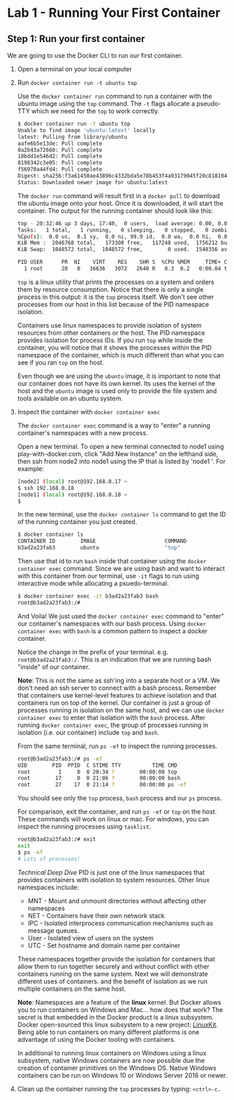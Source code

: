 # Lab 1 - Running Your First Container

## Step 1: Run your first container

We are going to use the Docker CLI to run our first container. 

1. Open a terminal on your local computer

1. Run `docker container run -t ubuntu top`

    Use the `docker container run` command to run a container with the ubuntu image using the `top` command. The `-t` flags allocate a pseudo-TTY which we need for the `top` to work correctly.

    ```sh
    $ docker container run -t ubuntu top
    Unable to find image 'ubuntu:latest' locally
    latest: Pulling from library/ubuntu
    aafe6b5e13de: Pull complete 
    0a2b43a72660: Pull complete 
    18bdd1e546d2: Pull complete 
    8198342c3e05: Pull complete 
    f56970a44fd4: Pull complete 
    Digest: sha256:f3a61450ae43896c4332bda5e78b453f4a93179045f20c8181043b26b5e79028
    Status: Downloaded newer image for ubuntu:latest
    ```

    The `docker run` command will result first in a `docker pull` to download the ubuntu image onto your host. Once it is downloaded, it will start the container. The output for the running container should look like this:

    ```sh
    top - 20:32:46 up 3 days, 17:40,  0 users,  load average: 0.00, 0.01, 0.00
    Tasks:   1 total,   1 running,   0 sleeping,   0 stopped,   0 zombie
    %Cpu(s):  0.0 us,  0.1 sy,  0.0 ni, 99.9 id,  0.0 wa,  0.0 hi,  0.0 si,  0.0 st
    KiB Mem :  2046768 total,   173308 free,   117248 used,  1756212 buff/cache
    KiB Swap:  1048572 total,  1048572 free,        0 used.  1548356 avail Mem 

    PID USER      PR  NI    VIRT    RES    SHR S  %CPU %MEM     TIME+ COMMAND    
      1 root      20   0   36636   3072   2640 R   0.3  0.2   0:00.04 top        
    ```

    `top` is a linux utility that prints the processes on a system and orders them by resource consumption. Notice that there is only a single process in this output: it is the `top` process itself. We don't see other processes from our host in this list because of the PID namespace isolation.

    Containers use linux namespaces to provide isolation of system resources from other containers or the host. The PID namespace provides isolation for process IDs. If you run `top` while inside the container, you will notice that it shows the processes within the PID namespace of the container, which is much different than what you can see if you ran `top` on the host.

    Even though we are using the `ubuntu` image, it is important to note that our container does not have its own kernel. Its uses the kernel of the host and the `ubuntu` image is used only to provide the file system and tools available on an ubuntu system. 

1. Inspect the container with `docker container exec`

    The `docker container exec` command is a way to "enter" a running container's namespaces with a new process.

    Open a new terminal. To open a new terminal connected to node1 using play-with-docker.com, click "Add New Instance" on the lefthand side, then ssh from node2 into node1 using the IP that is listed by 'node1  '. For example:

    ```sh
    [node2] (local) root@192.168.0.17 ~
    $ ssh 192.168.0.18
    [node1] (local) root@192.168.0.18 ~
    $ 
    ```

    In the new terminal, use the `docker container ls` command to get the ID of the running container you just created.

    ```sh
    $ docker container ls
    CONTAINER ID        IMAGE                      COMMAND                  CREATED             STATUS                         PORTS                       NAMES
    b3ad2a23fab3        ubuntu                     "top"                    29 minutes ago      Up 29 minutes                                              goofy_nobel
    ```

    Then use that id to run `bash` inside that container using the `docker container exec` command. Since we are using bash and want to interact with this container from our terminal, use `-it` flags to run using interactive mode while allocating a psuedo-terminal.

    ```sh
    $ docker container exec -it b3ad2a23fab3 bash 
    root@b3ad2a23fab3:/# 
    ```

    And Voila! We just used the `docker container exec` command to "enter" our container's namespaces with our bash process. Using `docker container exec` with `bash` is a common pattern to inspect a docker container.

    Notice the change in the prefix of your terminal. e.g. `root@b3ad2a23fab3:/`. This is an indication that we are running bash "inside" of our container. 

    **Note**: This is not the same as ssh'ing into a separate host or a VM. We don't need an ssh server to connect with a bash process. Remember that containers use kernel-level features to achieve isolation and that containers run on top of the kernel. Our container is just a group of processes running in isolation on the same host, and we can use `docker container exec` to enter that isolation with the `bash` process. After running `docker container exec`, the group of processes running in isolation (i.e. our container) include `top` and `bash`.

    From the same terminal, run `ps -ef` to inspect the running processes.
  
    ```sh
    root@b3ad2a23fab3:/# ps -ef
    UID        PID  PPID  C STIME TTY          TIME CMD
    root         1     0  0 20:34 ?        00:00:00 top
    root        17     0  0 21:06 ?        00:00:00 bash
    root        27    17  0 21:14 ?        00:00:00 ps -ef
    ```

    You should see only the `top` process, `bash` process and our `ps` process.

    For comparison, exit the container, and run `ps -ef` or `top` on the host. These commands will work on linux or mac. For windows, you can inspect the running processes using `tasklist`.

    ```sh
    root@b3ad2a23fab3:/# exit
    exit
    $ ps -ef
    # Lots of processes!
    ```

    *Technical Deep Dive*
    PID is just one of the linux namespaces that provides containers with isolation to system resources. Other linux namespaces include:

    - MNT - Mount and unmount directories without affecting other namespaces
    - NET - Containers have their own network stack
    - IPC - Isolated interprocess communication mechanisms such as message queues.
    - User - Isolated view of users on the system
    - UTC - Set hostname and domain name per container

    These namespaces together provide the isolation for containers that allow them to run together securely and without conflict with other containers running on the same system. Next we will demonstrate different uses of containers. and the benefit of isolation as we run multiple containers on the same host.

    **Note**: Namespaces are a feature of the **linux** kernel. But Docker allows you to run containers on Windows and Mac... how does that work? The secret is that embedded in the Docker product is a linux subsystem. Docker open-sourced this linux subsystem to a new project: [LinuxKit](https://github.com/linuxkit/linuxkit). Being able to run containers on many different platforms is one advantage of using the Docker tooling with containers. 

    In additional to running linux containers on Windows using a linux subsystem, native Windows containers are now possible due the creation of container primitives on the Windows OS. Native Windows containers can be run on Windows 10 or Windows Server 2016 or newer. 

1. Clean up the container running the `top` processes by typing: `<ctrl>-c.`

